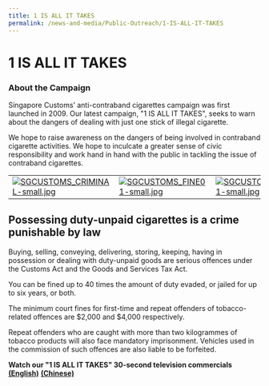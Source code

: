 ```yaml
---
title: 1 IS ALL IT TAKES
permalink: /news-and-media/Public-Outreach/1-IS-ALL-IT-TAKES
---
```


# 1 IS ALL IT TAKES

### About the Campaign

Singapore Customs’ anti-contraband cigarettes campaign was first launched in 2009. Our latest campaign, "1 IS ALL IT TAKES", seeks to warn about the dangers of dealing with just one stick of illegal cigarette.

We hope to raise awareness on the dangers of being involved in contraband cigarette activities. We hope to inculcate a greater sense of civic responsibility and work hand in hand with the public in tackling the issue of contraband cigarettes.

|  |  |  |
|--|--|--|
|[![SGCUSTOMS_CRIMINAL-small.jpg](https://github.com/isomerpages/singapore-customs/blob/staging/images/SGCUSTOMS_CRIMINAL-small.jpg?raw=true)](https://www.customs.gov.sg/-/media/cus/images/news-and-media/sgcustoms_criminal01.jpg?la=en&hash=20CB163E3312D26438E2F262327C920B952F54F6) | [![SGCUSTOMS_FINE01-small.jpg](https://github.com/isomerpages/singapore-customs/blob/staging/images/SGCUSTOMS_FINE01-small.jpg?raw=true)](https://www.customs.gov.sg/-/media/cus/images/news-and-media/sgcustoms_fine01.jpg?la=en&hash=0F89237B9C4E7A8C5CD55C1B939A3B8805B3F907) | [![SGCUSTOMS_JAILED01-small.jpg](https://github.com/isomerpages/singapore-customs/blob/staging/images/SGCUSTOMS_JAILED01-small.jpg?raw=true)](https://www.customs.gov.sg/-/media/cus/images/news-and-media/sgcustoms_jailed01.jpg?la=en&hash=416DBF0904023E62CFE6ECF3D8F5C4223CDA4453) |

## Possessing duty-unpaid cigarettes is a crime punishable by law

Buying, selling, conveying, delivering, storing, keeping, having in possession or dealing with duty-unpaid goods are serious offences under the Customs Act and the Goods and Services Tax Act.

You can be fined up to 40 times the amount of duty evaded, or jailed for up to six years, or both.

The minimum court fines for first-time and repeat offenders of tobacco-related offences are $2,000 and $4,000 respectively.

Repeat offenders who are caught with more than two kilogrammes of tobacco products will also face mandatory imprisonment. Vehicles used in the commission of such offences are also liable to be forfeited.

**Watch our "1 IS ALL IT TAKES" 30-second television commercials** [**(English)**](https://www.youtube.com/watch?v=o2Ji1KK_X9U)  [**(Chinese)**](https://www.youtube.com/watch?v=Z9sNocdV3zk)
